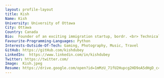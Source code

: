 ```yaml
---
layout: profile-layout
title: Kish
Name: Kish
University: University of Ottawa
City: Ottawa
Country: Canada
Bio:  Founder of an exciting immigration startup, bordr. <br> Technical expertise in Python, C++, Java, Tensorflow, Keras,<br> Numpy, AWS, and Transformers, <br>  with an interest in Speech and Natural Language Processing.
Favourite-Programming-Languages: Python
Interests-Outside-Of-Tech: Gaming, Photography, Music, Travel
GitHub: https://gitHub.com/kishdubey
LinkedIn:  https://www.linkedin.com/in/kishdubey
Twitter: https://twitter.com/
Image:  Kish.jpeg
Resume: https://drive.google.com/open?id=1mMzU_71fU2Hupcg2HD9oA5dHgD_c4M00
---
```

